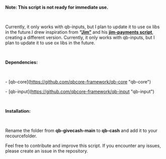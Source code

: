 **Note: This script is not ready for immediate use.**

  
 

Currently, it only works with qb-inputs, but I plan to update it to use ox libs in the future.I drew inspiration from **“**[**Jim”**](https://github.com/jimathy) and his [**jim-payments script**](https://github.com/jimathy/jim-payments), creating a different version. Currently, it only works with qb-inputs, but I plan to update it to use ox libs in the future.

  
 

**Dependencies:**

  
 

\- \[qb-core\](https://github.com/qbcore-framework/qb-core "qb-core")

\- \[qb-input\](https://github.com/qbcore-framework/qb-input "qb-input")

  
 

**Installation:**

  
 

Rename the folder from **qb-givecash-main** to **qb-cash** and add it to your recourcefolder.

Feel free to contribute and improve this script. If you encounter any issues, please create an issue in the repository.